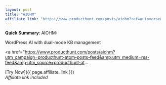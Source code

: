 ```yaml
---
layout: post
title: "AIOHM"
affiliate_link: "https://www.producthunt.com/posts/aiohm?ref=autoverse&utm_source=autoverse"
---
```


**Quick Summary**: AIOHM: <p>
            WordPress AI with dual-mode KB management 
          </p>
          <p>
            <a href="https://www.producthunt.com/posts/aiohm?utm_campaign=producthunt-atom-posts-feed&amp;utm_medium=rss-feed&amp;utm_source=producthunt-at...

[Try Now]({{ page.affiliate_link }})  
*Affiliate link included*
